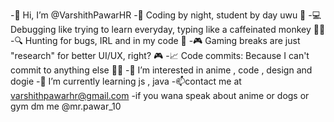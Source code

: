 -👋 Hi, I’m @VarshithPawarHR
-🚀 Coding  by night, student by day uwu 🌙
-💻 Debugging like trying to learn everyday, typing like a caffeinated monkey 🕵️‍♂️
-🔍 Hunting for bugs, IRL and in my code 🐜
-🎮 Gaming breaks are just "research" for better UI/UX, right? 🎮
-📈 Code commits: Because I can't commit to anything else 🤷‍♂️
-👀 I’m interested in anime , code , design and dogie
-🌱 I’m currently learning js , java 
-📫contact me at varshithpawarhr@gmail.com
-if you wana speak about anime or dogs or gym dm me @mr.pawar_10

<!---
VarshithPawarHR/VarshithPawarHR is a ✨ special ✨ repository because its `README.md` (this file) appears on your GitHub profile.
You can click the Preview link to take a look at your changes.
--->
